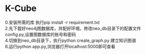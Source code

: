 # K-Cube
0.安装所需的库 执行pip install -r requirement.txt  
2.先下载好neo4j图数据库，并配好环境。修改neo_db目录下的配置文件config.py,设置图数据库的账号和密码  
4.切换到neo_db目录下，执行python create_graph.py 建立知识图谱  
6.运行python app.py,浏览器打开localhost:5000即可查看  
